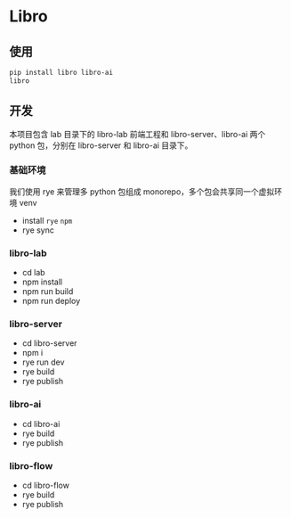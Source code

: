 # Libro

## 使用

```sh
pip install libro libro-ai
libro
```

## 开发

本项目包含 lab 目录下的 libro-lab 前端工程和 libro-server、libro-ai 两个 python 包，分别在 libro-server 和 libro-ai 目录下。

### 基础环境

我们使用 rye 来管理多 python 包组成 monorepo，多个包会共享同一个虚拟环境 venv

- install `rye` `npm`
- rye sync

### libro-lab

- cd lab
- npm install
- npm run build
- npm run deploy

### libro-server

- cd libro-server
- npm i
- rye run dev
- rye build
- rye publish

### libro-ai

- cd libro-ai
- rye build
- rye publish

### libro-flow

- cd libro-flow
- rye build
- rye publish
